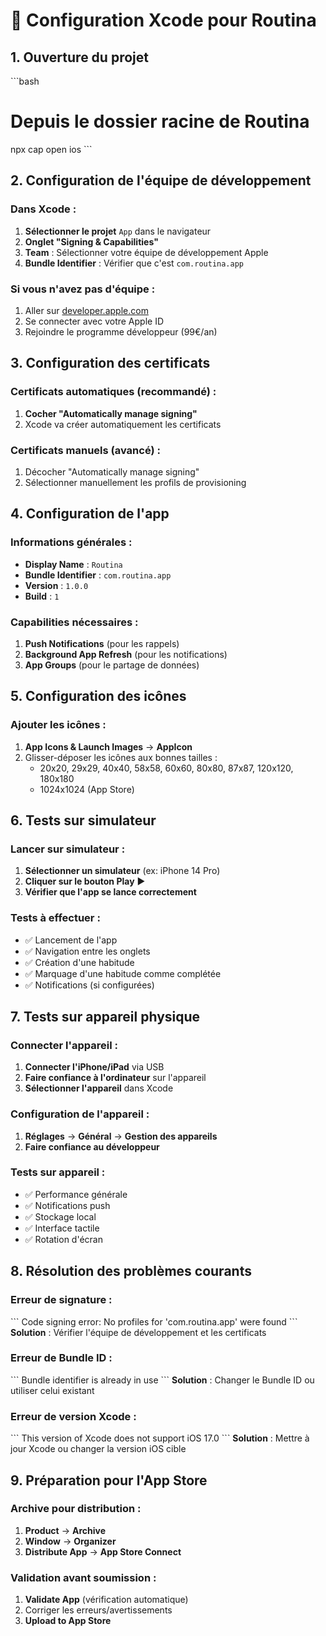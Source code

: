 # 🍎 Configuration Xcode pour Routina

## 1. Ouverture du projet

\`\`\`bash
# Depuis le dossier racine de Routina
npx cap open ios
\`\`\`

## 2. Configuration de l'équipe de développement

### Dans Xcode :
1. **Sélectionner le projet** `App` dans le navigateur
2. **Onglet "Signing & Capabilities"**
3. **Team** : Sélectionner votre équipe de développement Apple
4. **Bundle Identifier** : Vérifier que c'est `com.routina.app`

### Si vous n'avez pas d'équipe :
1. Aller sur [developer.apple.com](https://developer.apple.com)
2. Se connecter avec votre Apple ID
3. Rejoindre le programme développeur (99€/an)

## 3. Configuration des certificats

### Certificats automatiques (recommandé) :
1. **Cocher "Automatically manage signing"**
2. Xcode va créer automatiquement les certificats

### Certificats manuels (avancé) :
1. Décocher "Automatically manage signing"
2. Sélectionner manuellement les profils de provisioning

## 4. Configuration de l'app

### Informations générales :
- **Display Name** : `Routina`
- **Bundle Identifier** : `com.routina.app`
- **Version** : `1.0.0`
- **Build** : `1`

### Capabilities nécessaires :
1. **Push Notifications** (pour les rappels)
2. **Background App Refresh** (pour les notifications)
3. **App Groups** (pour le partage de données)

## 5. Configuration des icônes

### Ajouter les icônes :
1. **App Icons & Launch Images** → **AppIcon**
2. Glisser-déposer les icônes aux bonnes tailles :
   - 20x20, 29x29, 40x40, 58x58, 60x60, 80x80, 87x87, 120x120, 180x180
   - 1024x1024 (App Store)

## 6. Tests sur simulateur

### Lancer sur simulateur :
1. **Sélectionner un simulateur** (ex: iPhone 14 Pro)
2. **Cliquer sur le bouton Play** ▶️
3. **Vérifier que l'app se lance correctement**

### Tests à effectuer :
- ✅ Lancement de l'app
- ✅ Navigation entre les onglets
- ✅ Création d'une habitude
- ✅ Marquage d'une habitude comme complétée
- ✅ Notifications (si configurées)

## 7. Tests sur appareil physique

### Connecter l'appareil :
1. **Connecter l'iPhone/iPad** via USB
2. **Faire confiance à l'ordinateur** sur l'appareil
3. **Sélectionner l'appareil** dans Xcode

### Configuration de l'appareil :
1. **Réglages** → **Général** → **Gestion des appareils**
2. **Faire confiance au développeur**

### Tests sur appareil :
- ✅ Performance générale
- ✅ Notifications push
- ✅ Stockage local
- ✅ Interface tactile
- ✅ Rotation d'écran

## 8. Résolution des problèmes courants

### Erreur de signature :
\`\`\`
Code signing error: No profiles for 'com.routina.app' were found
\`\`\`
**Solution** : Vérifier l'équipe de développement et les certificats

### Erreur de Bundle ID :
\`\`\`
Bundle identifier is already in use
\`\`\`
**Solution** : Changer le Bundle ID ou utiliser celui existant

### Erreur de version Xcode :
\`\`\`
This version of Xcode does not support iOS 17.0
\`\`\`
**Solution** : Mettre à jour Xcode ou changer la version iOS cible

## 9. Préparation pour l'App Store

### Archive pour distribution :
1. **Product** → **Archive**
2. **Window** → **Organizer**
3. **Distribute App** → **App Store Connect**

### Validation avant soumission :
1. **Validate App** (vérification automatique)
2. Corriger les erreurs/avertissements
3. **Upload to App Store**
